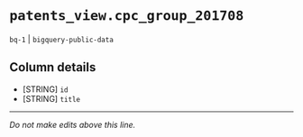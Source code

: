 # `patents_view.cpc_group_201708`
`bq-1` | `bigquery-public-data`

## Column details
* [STRING]    `id`
* [STRING]    `title`

-------------------------------------------------------------------------------
*Do not make edits above this line.*
